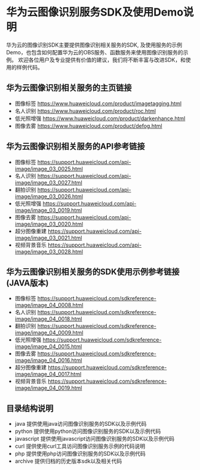 # 华为云图像识别服务SDK及使用Demo说明

华为云的图像识别SDK主要提供图像识别相关服务的SDK, 及使用服务的示例Demo，也包含如何配置华为云的OBS服务、函数服务来使用图像识别服务的示例。
欢迎各位用户及专业提供有价值的建议，我们将不断丰富与改进SDK，和使用的样例代码。

## 华为云图像识别相关服务的主页链接
+ 图像标签 https://www.huaweicloud.com/product/imagetagging.html
+ 名人识别 https://www.huaweicloud.com/product/roc.html
+ 低光照增强 https://www.huaweicloud.com/product/darkenhance.html
+ 图像去雾 https://www.huaweicloud.com/product/defog.html

## 华为云图像识别相关服务的API参考链接
+ 图像标签     https://support.huaweicloud.com/api-image/image_03_0025.html
+ 名人识别     https://support.huaweicloud.com/api-image/image_03_0027.html
+ 翻拍识别     https://support.huaweicloud.com/api-image/image_03_0026.html
+ 低光照增强   https://support.huaweicloud.com/api-image/image_03_0019.html
+ 图像去雾     https://support.huaweicloud.com/api-image/image_03_0020.html
+ 超分图像重建 https://support.huaweicloud.com/api-image/image_03_0021.html
+ 视频背景音乐 https://support.huaweicloud.com/api-image/image_03_0028.html

## 华为云图像识别相关服务的SDK使用示例参考链接(JAVA版本)
+ 图像标签     https://support.huaweicloud.com/sdkreference-image/image_04_0008.html
+ 名人识别     https://support.huaweicloud.com/sdkreference-image/image_04_0018.html
+ 翻拍识别     https://support.huaweicloud.com/sdkreference-image/image_04_0009.html
+ 低光照增强   https://support.huaweicloud.com/sdkreference-image/image_04_0015.html
+ 图像去雾     https://support.huaweicloud.com/sdkreference-image/image_04_0016.html
+ 超分图像重建 https://support.huaweicloud.com/sdkreference-image/image_04_0017.html
+ 视频背景音乐 https://support.huaweicloud.com/sdkreference-image/image_04_0019.html

## 目录结构说明
+ java 提供使用java访问图像识别服务的SDK以及示例代码
+ python 提供使用python访问图像识别服务的SDK以及示例代码
+ javascript 提供使用javascript访问图像识别服务的SDK以及示例代码
+ curl 提供使用curl工具访问图像识别服务示例的代码说明
+ php 提供使用php访问图像识别服务的SDK以及示例代码
+ archive 提供归档的历史版本sdk以及相关代码



